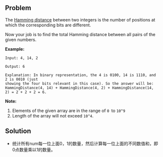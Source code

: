 ## Problem

The [Hamming distance](https://en.wikipedia.org/wiki/Hamming_distance) between two integers is the number of positions at which the corresponding bits are different.

Now your job is to find the total Hamming distance between all pairs of the given numbers.

**Example:**

```
Input: 4, 14, 2

Output: 6

Explanation: In binary representation, the 4 is 0100, 14 is 1110, and 2 is 0010 (just
showing the four bits relevant in this case). So the answer will be:
HammingDistance(4, 14) + HammingDistance(4, 2) + HammingDistance(14, 2) = 2 + 2 + 2 = 6.
```



**Note:**

1. Elements of the given array are in the range of `0 `to `10^9`
2. Length of the array will not exceed `10^4`.



## Solution

* 统计所有num每一位上面0，1的数量，然后计算每一位上面的不同数值和，即0点数量乘以1的数量。
